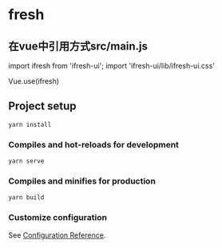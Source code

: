 # fresh

## 在vue中引用方式src/main.js

import ifresh from 'ifresh-ui';
import 'ifresh-ui/lib/ifresh-ui.css'

Vue.use(ifresh)

## Project setup
```
yarn install
```

### Compiles and hot-reloads for development
```
yarn serve
```

### Compiles and minifies for production
```
yarn build
```

### Customize configuration
See [Configuration Reference](https://cli.vuejs.org/config/).

